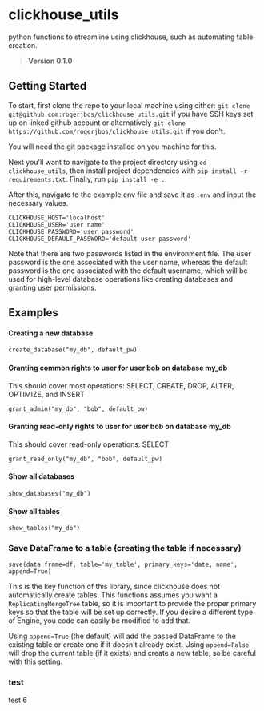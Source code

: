 # clickhouse_utils
python functions to streamline using clickhouse, such as automating table creation.
> **Version 0.1.0**

## Getting Started

To start, first clone the repo to your local machine using either: `git clone git@github.com:rogerjbos/clickhouse_utils.git` if you have SSH keys set up on linked github account or alternatively `git clone https://github.com/rogerjbos/clickhouse_utils.git` if you don't.

You will need the git package installed on you machine for this.

Next you'll want to navigate to the project directory using `cd clickhouse_utils`, then install project dependencies with `pip install -r requirements.txt`.  Finally, run `pip install -e .`.

After this, navigate to the example.env file and save it as `.env` and input the necessary values.

```
CLICKHOUSE_HOST='localhost'
CLICKHOUSE_USER='user name'
CLICKHOUSE_PASSWORD='user password'
CLICKHOUSE_DEFAULT_PASSWORD='default user password'
```
Note that there are two passwords listed in the environment file.  The user password is the one associated with the user name, whereas the default password is the one associated with the default username, which will be used for high-level database operations like creating databases and granting user permissions.

## Examples

#### Creating a new database
```
create_database("my_db", default_pw)
```

#### Granting common rights to user for user bob on database my_db
This should cover most operations: SELECT, CREATE, DROP, ALTER, OPTIMIZE, and INSERT
```
grant_admin("my_db", "bob", default_pw)
```

#### Granting read-only rights to user for user bob on database my_db
This should cover read-only operations: SELECT
```
grant_read_only("my_db", "bob", default_pw)
```
#### Show all databases
```
show_databases("my_db")
```

#### Show all tables
```
show_tables("my_db")
```

### Save DataFrame to a table (creating the table if necessary)
```
save(data_frame=df, table='my_table', primary_keys='date, name', append=True)
```
This is the key function of this library, since clickhouse does not automatically create tables.  This functions assumes you want a `ReplicatingMergeTree` table, so it is important to provide the proper primary keys so that the table will be set up correctly.  If you desire a different type of Engine, you code can easily be modified to add that.

Using `append=True` (the default) will add the passed DataFrame to the existing table or create one if it doesn't already exist.  Using `append=False` will drop the current table (if it exists) and create a new table, so be careful with this setting.

### test

test 6

